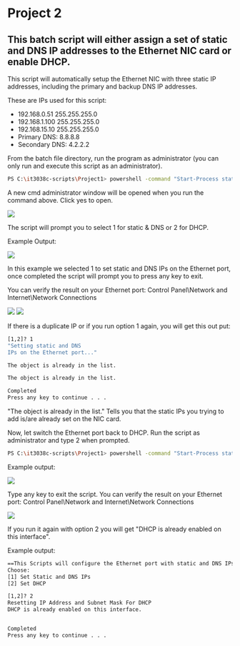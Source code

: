 # Project 2

## This batch script will either assign a set of static and DNS IP addresses to the Ethernet NIC card or enable DHCP.

This script will automatically setup the Ethernet NIC with three static IP addresses, including the primary and backup DNS IP addresses.

These are IPs used for this script: 
- 192.168.0.51 255.255.255.0
- 192.168.1.100 255.255.255.0
- 192.168.15.10 255.255.255.0
- Primary DNS: 8.8.8.8
- Secondary DNS: 4.2.2.2

From the batch file directory, run the program as administrator (you can only run and execute this script as an administrator).

```bash
PS C:\it3038c-scripts\Project1> powershell -command "Start-Process staticDNS_dhcp.bat -Verb runas" 
```
A new cmd administrator window will be opened when you run the command above. Click yes to open.

![](2021-10-24-12-13-26.png)

The script will prompt you to select 1 for static & DNS or 2 for DHCP.

Example Output:

![](2021-10-24-11-46-54.png)

In this example we selected 1 to set static and DNS IPs on the Ethernet port, once completed the script will prompt you to press any key to exit.

You can verify the result on your Ethernet port: Control Panel\Network and Internet\Network Connections

![](2021-10-24-11-50-31.png)
![](2021-10-24-11-51-57.png)


If there is a duplicate IP or if you run option 1 again, you will get this out put:
```bash
[1,2]? 1
"Setting static and DNS 
IPs on the Ethernet port..."

The object is already in the list.

The object is already in the list.

Completed
Press any key to continue . . .
```
"The object is already in the list." Tells you that the static IPs you trying to add is/are already set on the NIC card.

Now, let switch the Ethernet port back to DHCP. Run the script as administrator and type 2 when prompted.
```bash
PS C:\it3038c-scripts\Project1> powershell -command "Start-Process staticdhcp.bat -Verb runas" 
```
Example output: 

![](2021-10-24-11-55-37.png)

Type any key to exit the script. You can verify the result on your Ethernet port: Control Panel\Network and Internet\Network Connections

![](2021-10-24-11-58-00.png)

If you run it again with option 2 you will get "DHCP is already enabled on this interface". 

Example output:

```bash
==This Scripts will configure the Ethernet port with static and DNS IPs or DHCP addresses==
Choose:
[1] Set Static and DNS IPs
[2] Set DHCP

[1,2]? 2
Resetting IP Address and Subnet Mask For DHCP
DHCP is already enabled on this interface.


Completed
Press any key to continue . . .
```


